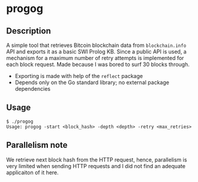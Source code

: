# progog

## Description

A simple tool that retrieves Bitcoin blockchain data from `blockchain.info` API and exports it as a basic SWI Prolog KB. Since a public API is used, a mechanism for a maximum number of retry attempts is implemented for each block request. Made because I was bored to surf 30 blocks through.

* Exporting is made with help of the `reflect` package
* Depends only on the Go standard library; no external package dependencies

## Usage

```shell
$ ./progog 
Usage: progog -start <block_hash> -depth <depth> -retry <max_retries>
```

## Parallelism note

We retrieve next block hash from the HTTP request, hence, parallelism is very limited when sending HTTP requests and I did not find an adequate applicaiton of it here.